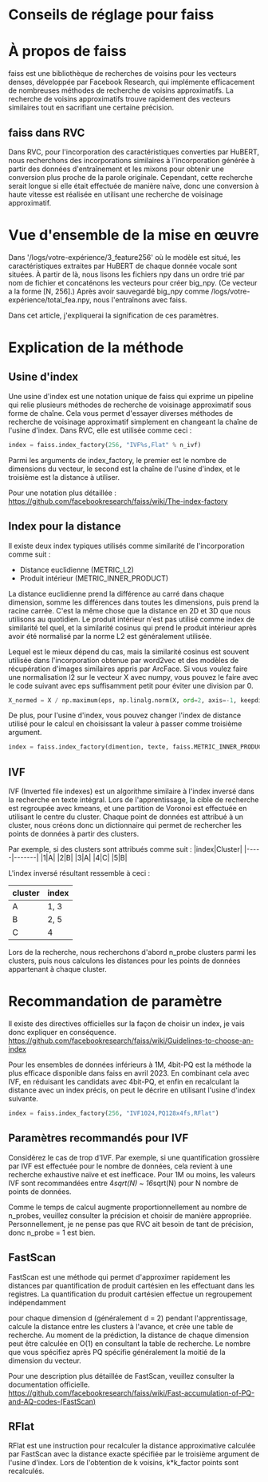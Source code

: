 # Conseils de réglage pour faiss

# À propos de faiss

faiss est une bibliothèque de recherches de voisins pour les vecteurs denses, développée par Facebook Research, qui implémente efficacement de nombreuses méthodes de recherche de voisins approximatifs.
La recherche de voisins approximatifs trouve rapidement des vecteurs similaires tout en sacrifiant une certaine précision.

## faiss dans RVC

Dans RVC, pour l'incorporation des caractéristiques converties par HuBERT, nous recherchons des incorporations similaires à l'incorporation générée à partir des données d'entraînement et les mixons pour obtenir une conversion plus proche de la parole originale. Cependant, cette recherche serait longue si elle était effectuée de manière naïve, donc une conversion à haute vitesse est réalisée en utilisant une recherche de voisinage approximatif.

# Vue d'ensemble de la mise en œuvre

Dans '/logs/votre-expérience/3_feature256' où le modèle est situé, les caractéristiques extraites par HuBERT de chaque donnée vocale sont situées.
À partir de là, nous lisons les fichiers npy dans un ordre trié par nom de fichier et concaténons les vecteurs pour créer big_npy. (Ce vecteur a la forme [N, 256].)
Après avoir sauvegardé big_npy comme /logs/votre-expérience/total_fea.npy, nous l'entraînons avec faiss.

Dans cet article, j'expliquerai la signification de ces paramètres.

# Explication de la méthode

## Usine d'index

Une usine d'index est une notation unique de faiss qui exprime un pipeline qui relie plusieurs méthodes de recherche de voisinage approximatif sous forme de chaîne.
Cela vous permet d'essayer diverses méthodes de recherche de voisinage approximatif simplement en changeant la chaîne de l'usine d'index.
Dans RVC, elle est utilisée comme ceci :

```python
index = faiss.index_factory(256, "IVF%s,Flat" % n_ivf)
```

Parmi les arguments de index_factory, le premier est le nombre de dimensions du vecteur, le second est la chaîne de l'usine d'index, et le troisième est la distance à utiliser.

Pour une notation plus détaillée :
https://github.com/facebookresearch/faiss/wiki/The-index-factory

## Index pour la distance

Il existe deux index typiques utilisés comme similarité de l'incorporation comme suit :

- Distance euclidienne (METRIC_L2)
- Produit intérieur (METRIC_INNER_PRODUCT)

La distance euclidienne prend la différence au carré dans chaque dimension, somme les différences dans toutes les dimensions, puis prend la racine carrée. C'est la même chose que la distance en 2D et 3D que nous utilisons au quotidien.
Le produit intérieur n'est pas utilisé comme index de similarité tel quel, et la similarité cosinus qui prend le produit intérieur après avoir été normalisé par la norme L2 est généralement utilisée.

Lequel est le mieux dépend du cas, mais la similarité cosinus est souvent utilisée dans l'incorporation obtenue par word2vec et des modèles de récupération d'images similaires appris par ArcFace. Si vous voulez faire une normalisation l2 sur le vecteur X avec numpy, vous pouvez le faire avec le code suivant avec eps suffisamment petit pour éviter une division par 0.

```python
X_normed = X / np.maximum(eps, np.linalg.norm(X, ord=2, axis=-1, keepdims=True))
```

De plus, pour l'usine d'index, vous pouvez changer l'index de distance utilisé pour le calcul en choisissant la valeur à passer comme troisième argument.

```python
index = faiss.index_factory(dimention, texte, faiss.METRIC_INNER_PRODUCT)
```

## IVF

IVF (Inverted file indexes) est un algorithme similaire à l'index inversé dans la recherche en texte intégral.
Lors de l'apprentissage, la cible de recherche est regroupée avec kmeans, et une partition de Voronoi est effectuée en utilisant le centre du cluster. Chaque point de données est attribué à un cluster, nous créons donc un dictionnaire qui permet de rechercher les points de données à partir des clusters.

Par exemple, si des clusters sont attribués comme suit :
|index|Cluster|
|-----|-------|
|1|A|
|2|B|
|3|A|
|4|C|
|5|B|

L'index inversé résultant ressemble à ceci :

| cluster | index |
| ------- | ----- |
| A       | 1, 3  |
| B       | 2, 5  |
| C       | 4     |

Lors de la recherche, nous recherchons d'abord n_probe clusters parmi les clusters, puis nous calculons les distances pour les points de données appartenant à chaque cluster.

# Recommandation de paramètre

Il existe des directives officielles sur la façon de choisir un index, je vais donc expliquer en conséquence.
https://github.com/facebookresearch/faiss/wiki/Guidelines-to-choose-an-index

Pour les ensembles de données inférieurs à 1M, 4bit-PQ est la méthode la plus efficace disponible dans faiss en avril 2023.
En combinant cela avec IVF, en réduisant les candidats avec 4bit-PQ, et enfin en recalculant la distance avec un index précis, on peut le décrire en utilisant l'usine d'index suivante.

```python
index = faiss.index_factory(256, "IVF1024,PQ128x4fs,RFlat")
```

## Paramètres recommandés pour IVF

Considérez le cas de trop d'IVF. Par exemple, si une quantification grossière par IVF est effectuée pour le nombre de données, cela revient à une recherche exhaustive naïve et est inefficace.
Pour 1M ou moins, les valeurs IVF sont recommandées entre 4*sqrt(N) ~ 16*sqrt(N) pour N nombre de points de données.

Comme le temps de calcul augmente proportionnellement au nombre de n_probes, veuillez consulter la précision et choisir de manière appropriée. Personnellement, je ne pense pas que RVC ait besoin de tant de précision, donc n_probe = 1 est bien.

## FastScan

FastScan est une méthode qui permet d'approximer rapidement les distances par quantification de produit cartésien en les effectuant dans les registres.
La quantification du produit cartésien effectue un regroupement indépendamment

pour chaque dimension d (généralement d = 2) pendant l'apprentissage, calcule la distance entre les clusters à l'avance, et crée une table de recherche. Au moment de la prédiction, la distance de chaque dimension peut être calculée en O(1) en consultant la table de recherche.
Le nombre que vous spécifiez après PQ spécifie généralement la moitié de la dimension du vecteur.

Pour une description plus détaillée de FastScan, veuillez consulter la documentation officielle.
https://github.com/facebookresearch/faiss/wiki/Fast-accumulation-of-PQ-and-AQ-codes-(FastScan)

## RFlat

RFlat est une instruction pour recalculer la distance approximative calculée par FastScan avec la distance exacte spécifiée par le troisième argument de l'usine d'index.
Lors de l'obtention de k voisins, k\*k_factor points sont recalculés.
